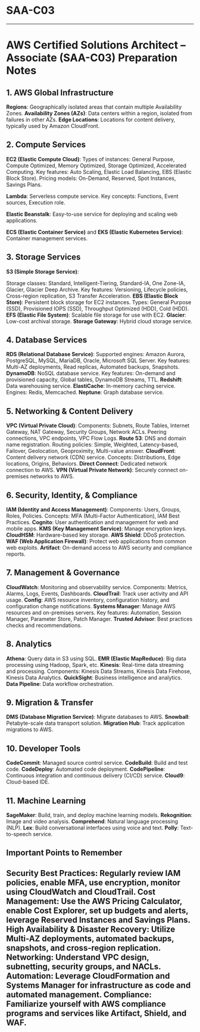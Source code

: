 # SAA-C03
---
# AWS Certified Solutions Architect – Associate (SAA-C03) Preparation Notes

## 1. **AWS Global Infrastructure**
**Regions**:
Geographically isolated areas that contain multiple Availability Zones.
**Availability Zones (AZs)**: 
Data centers within a region, isolated from failures in other AZs.
**Edge Locations**:
Locations for content delivery, typically used by Amazon CloudFront.


## 2. **Compute Services**

**EC2 (Elastic Compute Cloud)**:
Types of instances: General Purpose, Compute Optimized, Memory Optimized, Storage Optimized, Accelerated Computing.
Key features: Auto Scaling, Elastic Load Balancing, EBS (Elastic Block Store).
Pricing models: On-Demand, Reserved, Spot Instances, Savings Plans.

**Lambda**: Serverless compute service. Key concepts: Functions, Event sources, Execution role.

**Elastic Beanstalk**: Easy-to-use service for deploying and scaling web applications.

**ECS (Elastic Container Service)** and **EKS (Elastic Kubernetes Service)**: Container management services.

## 3. **Storage Services**

**S3 (Simple Storage Service)**:

Storage classes: Standard, Intelligent-Tiering, Standard-IA, One Zone-IA, Glacier, Glacier Deep Archive.
Key features: Versioning, Lifecycle policies, Cross-region replication, S3 Transfer Acceleration.
**EBS (Elastic Block Store)**: Persistent block storage for EC2 instances.
Types: General Purpose (SSD), Provisioned IOPS (SSD), Throughput Optimized (HDD), Cold (HDD).
**EFS (Elastic File System)**: Scalable file storage for use with EC2.
**Glacier**: Low-cost archival storage.
**Storage Gateway**: Hybrid cloud storage service.
## 4. **Database Services**
**RDS (Relational Database Service)**:
Supported engines: Amazon Aurora, PostgreSQL, MySQL, MariaDB, Oracle, Microsoft SQL Server.
Key features: Multi-AZ deployments, Read replicas, Automated backups, Snapshots.
**DynamoDB**: NoSQL database service.
Key features: On-demand and provisioned capacity, Global tables, DynamoDB Streams, TTL.
**Redshift**: Data warehousing service.
**ElastiCache**: In-memory caching service.
Engines: Redis, Memcached.
**Neptune**: Graph database service.
## 5. **Networking & Content Delivery**
**VPC (Virtual Private Cloud)**:
Components: Subnets, Route Tables, Internet Gateway, NAT Gateway, Security Groups, Network ACLs.
Peering connections, VPC endpoints, VPC Flow Logs.
**Route 53**: DNS and domain name registration.
Routing policies: Simple, Weighted, Latency-based, Failover, Geolocation, Geoproximity, Multi-value answer.
**CloudFront**: Content delivery network (CDN) service.
Concepts: Distributions, Edge locations, Origins, Behaviors.
**Direct Connect**: Dedicated network connection to AWS.
**VPN (Virtual Private Network)**: Securely connect on-premises networks to AWS.
## 6. **Security, Identity, & Compliance**
**IAM (Identity and Access Management)**:
Components: Users, Groups, Roles, Policies.
Concepts: MFA (Multi-Factor Authentication), IAM Best Practices.
**Cognito**: User authentication and management for web and mobile apps.
**KMS (Key Management Service)**: Manage encryption keys.
**CloudHSM**: Hardware-based key storage.
**AWS Shield**: DDoS protection.
**WAF (Web Application Firewall)**: Protect web applications from common web exploits.
**Artifact**: On-demand access to AWS security and compliance reports.
## 7. **Management & Governance**
**CloudWatch**: Monitoring and observability service.
Components: Metrics, Alarms, Logs, Events, Dashboards.
**CloudTrail**: Track user activity and API usage.
**Config**: AWS resource inventory, configuration history, and configuration change notifications.
**Systems Manager**: Manage AWS resources and on-premises servers.
Key features: Automation, Session Manager, Parameter Store, Patch Manager.
**Trusted Advisor**: Best practices checks and recommendations.
## 8. **Analytics**
**Athena**: Query data in S3 using SQL.
**EMR (Elastic MapReduce)**: Big data processing using Hadoop, Spark, etc.
**Kinesis**: Real-time data streaming and processing.
Components: Kinesis Data Streams, Kinesis Data Firehose, Kinesis Data Analytics.
**QuickSight**: Business intelligence and analytics.
**Data Pipeline**: Data workflow orchestration.
## 9. **Migration & Transfer**
**DMS (Database Migration Service)**: Migrate databases to AWS.
**Snowball**: Petabyte-scale data transport solution.
**Migration Hub**: Track application migrations to AWS.
## 10. **Developer Tools**
**CodeCommit**: Managed source control service.
**CodeBuild**: Build and test code.
**CodeDeploy**: Automated code deployment.
**CodePipeline**: Continuous integration and continuous delivery (CI/CD) service.
**Cloud9**: Cloud-based IDE.
## 11. **Machine Learning**
**SageMaker**: Build, train, and deploy machine learning models.
**Rekognition**: Image and video analysis.
**Comprehend**: Natural language processing (NLP).
**Lex**: Build conversational interfaces using voice and text.
**Polly**: Text-to-speech service.
## Important Points to Remember
**Security Best Practices**: Regularly review IAM policies, enable MFA, use encryption, monitor using CloudWatch and CloudTrail.
**Cost Management**: Use the AWS Pricing Calculator, enable Cost Explorer, set up budgets and alerts, leverage Reserved Instances and Savings Plans.
**High Availability & Disaster Recovery**: Utilize Multi-AZ deployments, automated backups, snapshots, and cross-region replication.
**Networking**: Understand VPC design, subnetting, security groups, and NACLs.
**Automation**: Leverage CloudFormation and Systems Manager for infrastructure as code and automated management.
**Compliance**: Familiarize yourself with AWS compliance programs and services like Artifact, Shield, and WAF.
---







